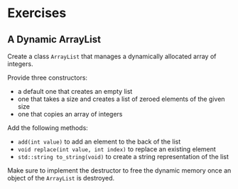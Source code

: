 # Exercises

## A Dynamic ArrayList

Create a class `ArrayList` that manages a dynamically allocated array of integers.

Provide three constructors:
* a default one that creates an empty list
* one that takes a size and creates a list of zeroed elements of the given size
* one that copies an array of integers

Add the following methods:
* `add(int value)` to add an element to the back of the list
* `void replace(int value, int index)` to replace an existing element
* `std::string to_string(void)` to create a string representation of the list

Make sure to implement the destructor to free the dynamic memory once an object of the `ArrayList` is destroyed.
